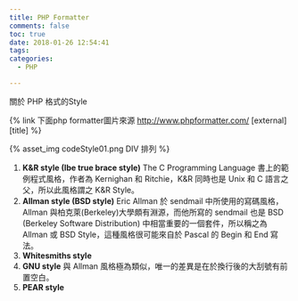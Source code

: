 ```yaml
---
title: PHP Formatter
comments: false
toc: true
date: 2018-01-26 12:54:41
tags:
categories:
  - PHP

---
```



關於 PHP 格式的Style


<!-- more -->
{% link 下面php formatter圖片來源 http://www.phpformatter.com/ [external] [title] %}


{% asset_img codeStyle01.png DIV 排列 %}


1. **K&R style (Ibe true brace style)**
The C Programming Language 書上的範例程式風格，作者為 Kernighan 和 Ritchie，K&R 同時也是 Unix 和 C 語言之父，所以此風格謂之 K&R Style。
2. **Allman style (BSD style)**
Eric Allman 於 sendmail 中所使用的寫碼風格，Allman 與柏克萊(Berkeley)大學頗有淵源，而他所寫的 sendmail 也是 BSD (Berkeley Software Distribution) 中相當重要的一個套件，所以稱之為 Allman 或 BSD Style，這種風格很可能來自於 Pascal 的 Begin 和 End 寫法。
3. **Whitesmiths style**
4. **GNU style**
與 Allman 風格極為類似，唯一的差異是在於換行後的大刮號有前置空白。
5. **PEAR style**